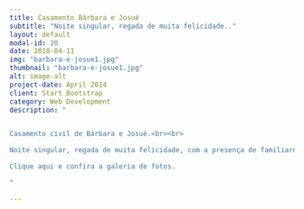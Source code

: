 ```yaml
---
title: Casamento Bárbara e Josué
subtitle: "Noite singular, regada de muita felicidade.."
layout: default
modal-id: 20
date: 2018-04-11
img: "barbara-e-josue1.jpg"
thumbnail: "barbara-e-josue1.jpg"
alt: image-alt
project-date: April 2014
client: Start Bootstrap
category: Web Development
description: "


Casamento civil de Bárbara e Josué.<br><br>

Noite singular, regada de muita felicidade, com a presença de familiares e amigos, abençoando este lindo “sim” !!!<br><br>

Clique aqui e confira a galeria de fotos.

"

---
```

